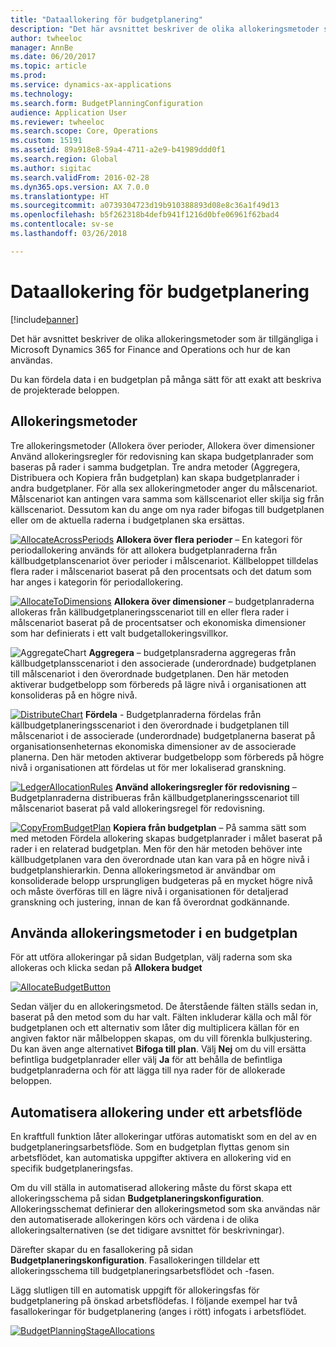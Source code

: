 ```yaml
---
title: "Dataallokering för budgetplanering"
description: "Det här avsnittet beskriver de olika allokeringsmetoder som är tillgängliga i Microsoft Dynamics 365 for Finance and Operations och hur de kan användas."
author: twheeloc
manager: AnnBe
ms.date: 06/20/2017
ms.topic: article
ms.prod: 
ms.service: dynamics-ax-applications
ms.technology: 
ms.search.form: BudgetPlanningConfiguration
audience: Application User
ms.reviewer: twheeloc
ms.search.scope: Core, Operations
ms.custom: 15191
ms.assetid: 89a918e8-59a4-4711-a2e9-b41989ddd0f1
ms.search.region: Global
ms.author: sigitac
ms.search.validFrom: 2016-02-28
ms.dyn365.ops.version: AX 7.0.0
ms.translationtype: HT
ms.sourcegitcommit: a0739304723d19b910388893d08e8c36a1f49d13
ms.openlocfilehash: b5f262318b4defb941f1216d0bfe06961f62bad4
ms.contentlocale: sv-se
ms.lasthandoff: 03/26/2018

---
```


# <a name="budget-planning-data-allocation"></a>Dataallokering för budgetplanering

[!include[banner](../includes/banner.md)]


Det här avsnittet beskriver de olika allokeringsmetoder som är tillgängliga i Microsoft Dynamics 365 for Finance and Operations och hur de kan användas.  

Du kan fördela data i en budgetplan på många sätt för att exakt att beskriva de projekterade beloppen.

## <a name="allocation-methods"></a>Allokeringsmetoder
Tre allokeringsmetoder (Allokera över perioder, Allokera över dimensioner Använd allokeringsregler för redovisning kan skapa budgetplanrader som baseras på rader i samma budgetplan. Tre andra metoder (Aggregera, Distribuera och Kopiera från budgetplan) kan skapa budgetplanrader i andra budgetplaner. För alla sex allokeringmetoder anger du målscenariot. Målscenariot kan antingen vara samma som källscenariot eller skilja sig från källscenariot. Dessutom kan du ange om nya rader bifogas till budgetplanen eller om de aktuella raderna i budgetplanen ska ersättas.

[![AllocateAcrossPeriods](./media/allocateacrossperiods-300x259.png)](./media/allocateacrossperiods.png)
**Allokera över flera perioder** – En kategori för periodallokering används för att allokera budgetplanraderna från källbudgetplanscenariot över perioder i målscenariot. Källbeloppet tilldelas flera rader i målscenariot baserat på den procentsats och det datum som har anges i kategorin för periodallokering.         

[![AllocateToDimensions](./media/allocatetodimensions.jpg)](./media/allocatetodimensions.jpg)
**Allokera över dimensioner** – budgetplanraderna allokeras från källbudgetplaneringsscenariot till en eller flera rader i målscenariot baserat på de procentsatser och ekonomiska dimensioner som har definierats i ett valt budgetallokeringsvillkor.           

![AggregateChart](./media/aggregatechart-300x230.png)
**Aggregera** – budgetplansraderna aggregeras från källbudgetplansscenariot i den associerade (underordnade) budgetplanen till målscenariot i den överordnade budgetplanen. Den här metoden aktiverar budgetbelopp som förbereds på lägre nivå i organisationen att konsolideras på en högre nivå.          

[![DistributeChart](./media/distributechart-300x230.png)](./media/distributechart.png)
**Fördela** - Budgetplanraderna fördelas från källbudgetplaneringsscenariot i den överordnade i budgetplanen till målscenariot i de associerade (underordnade) budgetplanerna baserat på organisationsenheternas ekonomiska dimensioner av de associerade planerna. Den här metoden aktiverar budgetbelopp som förbereds på högre nivå i organisationen att fördelas ut för mer lokaliserad granskning.           

[![LedgerAllocationRules](./media/ledgerallocationrules-300x202.png)](./media/ledgerallocationrules.png)
**Använd allokeringsregler för redovisning** – Budgetplanraderna distribueras från källbudgetplaneringsscenariot till målscenariot baserat på vald allokeringsregel för redovisning. 

[![CopyFromBudgetPlan](./media/copyfrombudgetplan-187x300.png)](./media/copyfrombudgetplan.png)
**Kopiera från budgetplan** – På samma sätt som med metoden Fördela allokering skapas budgetplanrader i målet baserat på rader i en relaterad budgetplan. Men för den här metoden behöver inte källbudgetplanen vara den överordnade utan kan vara på en högre nivå i budgetplanshierarkin. Denna allokeringsmetod är användbar om konsoliderade belopp ursprungligen budgeteras på en mycket högre nivå och måste överföras till en lägre nivå i organisationen för detaljerad granskning och justering, innan de kan få överordnat godkännande.          

## <a name="using-allocation-methods-in-a-budget-plan"></a>Använda allokeringsmetoder i en budgetplan
För att utföra allokeringar på sidan Budgetplan, välj raderna som ska allokeras och klicka sedan på **Allokera budget**

[![AllocateBudgetButton](./media/allocatebudgetbutton-300x84.png)](./media/allocatebudgetbutton.png) 

Sedan väljer du en allokeringsmetod. De återstående fälten ställs sedan in, baserat på den metod som du har valt. Fälten inkluderar källa och mål för budgetplanen och ett alternativ som låter dig multiplicera källan för en angiven faktor när målbeloppen skapas, om du vill förenkla bulkjustering. Du kan även ange alternativet **Bifoga till plan**. Välj **Nej** om du vill ersätta befintliga budgetplanrader eller välj **Ja** för att behålla de befintliga budgetplanraderna och för att lägga till nya rader för de allokerade beloppen.

## <a name="automating-allocations-during-a-workflow"></a>Automatisera allokering under ett arbetsflöde
En kraftfull funktion låter allokeringar utföras automatiskt som en del av en budgetplaneringsarbetsflöde. Som en budgetplan flyttas genom sin arbetsflödet, kan automatiska uppgifter aktivera en allokering vid en specifik budgetplaneringsfas. 

Om du vill ställa in automatiserad allokering måste du först skapa ett allokeringsschema på sidan **Budgetplaneringskonfiguration**. Allokeringsschemat definierar den allokeringsmetod som ska användas när den automatiserade allokeringen körs och värdena i de olika allokeringsalternativen (se det tidigare avsnittet för beskrivningar). 

Därefter skapar du en fasallokering på sidan **Budgetplaneringskonfiguration**. Fasallokeringen tilldelar ett allokeringsschema till budgetplaneringsarbetsflödet och -fasen. 

Lägg slutligen till en automatisk uppgift för allokeringsfas för budgetplanering på önskad arbetsflödefas. I följande exempel har två fasallokeringar för budgetplanering (anges i rött) infogats i arbetsflödet.

[![BudgetPlanningStageAllocations](./media/budgetplanningstageallocations-300x300.png)](./media/budgetplanningstageallocations.png)




